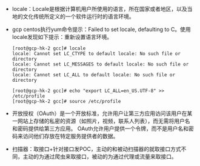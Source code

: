 - locale：Locale是根据计算机用户所使用的语言，所在国家或者地区，以及当地的文化传统所定义的一个软件运行时的语言环境。

- gcp centos执行yum命令提示：Failed to set locale, defaulting to C。使用locale发现如下提示：重新设置语言环境。

  ```
  [root@gcp-hk-2 gcc]# locale
  locale: Cannot set LC_CTYPE to default locale: No such file or directory
  locale: Cannot set LC_MESSAGES to default locale: No such file or directory
  locale: Cannot set LC_ALL to default locale: No such file or directory
  
  [root@gcp-hk-2 gcc]# echo "export LC_ALL=en_US.UTF-8" >> /etc/profile 
  [root@gcp-hk-2 gcc]# source /etc/profile
  ```

- 开放授权（OAuth）是一个开放标准，允许用户让第三方应用访问该用户在某一网站上存储的私密的资源（如照片，视频，联系人列表），而无需将用户名和密码提供给第三方应用。 OAuth允许用户提供一个令牌，而不是用户名和密码来访问他们存放在特定服务提供者的数据。

- 扫描器：取接口+针对接口发POC，主动的和被动扫描器的就取接口方式不同，主动的为通过爬虫来取接口，被动的为通过代理或流量来取接口。
